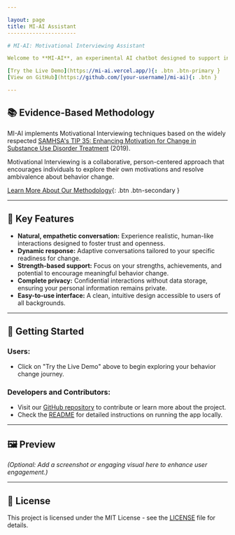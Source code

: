 ```yaml
---

layout: page
title: MI-AI Assistant
----------------------

# MI-AI: Motivational Interviewing Assistant

Welcome to **MI-AI**, an experimental AI chatbot designed to support individuals exploring behavior changes. By blending evidence-based Motivational Interviewing (MI) practices with cutting-edge conversational AI, MI-AI provides personalized guidance to help users identify and strengthen their motivations for positive change.

[Try the Live Demo](https://mi-ai.vercel.app/){: .btn .btn-primary }
[View on GitHub](https://github.com/[your-username]/mi-ai){: .btn }

---
```


## 📚 Evidence-Based Methodology

MI-AI implements Motivational Interviewing techniques based on the widely respected [SAMHSA's TIP 35: Enhancing Motivation for Change in Substance Use Disorder Treatment](https://library.samhsa.gov/product/tip-35-enhancing-motivation-change-substance-use-disorder-treatment/pep19-02-01-003) (2019).

Motivational Interviewing is a collaborative, person-centered approach that encourages individuals to explore their own motivations and resolve ambivalence about behavior change.

[Learn More About Our Methodology](methodology.html){: .btn .btn-secondary }

---

## 🌟 Key Features

* **Natural, empathetic conversation:** Experience realistic, human-like interactions designed to foster trust and openness.
* **Dynamic response:** Adaptive conversations tailored to your specific readiness for change.
* **Strength-based support:** Focus on your strengths, achievements, and potential to encourage meaningful behavior change.
* **Complete privacy:** Confidential interactions without data storage, ensuring your personal information remains private.
* **Easy-to-use interface:** A clean, intuitive design accessible to users of all backgrounds.

---

## 🚀 Getting Started

### Users:

* Click on "Try the Live Demo" above to begin exploring your behavior change journey.

### Developers and Contributors:

* Visit our [GitHub repository](https://github.com/[your-username]/mi-ai) to contribute or learn more about the project.
* Check the [README](https://github.com/[your-username]/mi-ai/blob/main/README.md) for detailed instructions on running the app locally.

---

## 🖼️ Preview

*(Optional: Add a screenshot or engaging visual here to enhance user engagement.)*

---

## 📝 License

This project is licensed under the MIT License - see the [LICENSE](https://github.com/[your-username]/mi-ai/blob/main/LICENSE) file for details.
